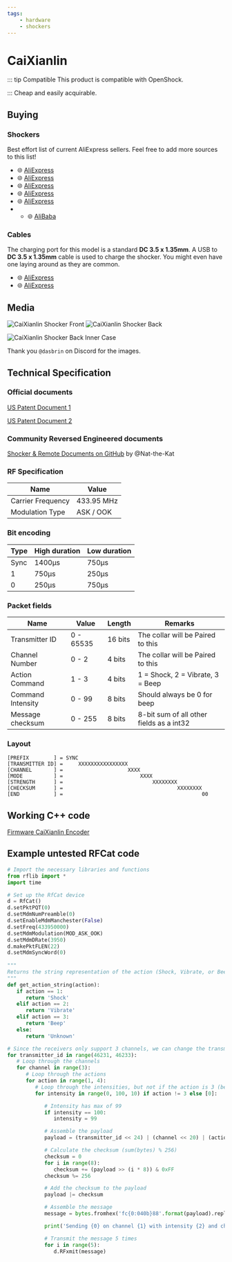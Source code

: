```yaml
---
tags:
    - hardware
    - shockers
---
```


# CaiXianlin

::: tip Compatible
This product is compatible with OpenShock.

:::
Cheap and easily acquirable.

## Buying

### Shockers

Best effort list of current AliExpress sellers. Feel free to add more sources to this list!

- :globe_with_meridians: [AliExpress](https://aliexpress.com/item/1005005133046985.html)
- :globe_with_meridians: [AliExpress](https://www.aliexpress.com/item/3256804946732233.html)
- :globe_with_meridians: [AliExpress](https://www.aliexpress.com/item/3256805637384984.html)
- :globe_with_meridians: [AliExpress](https://www.aliexpress.com/item/3256806810698119.html)
- :globe_with_meridians: [AliExpress](https://aliexpress.com/item/1005005823699736.html)
- - :globe_with_meridians: [AliBaba](https://www.alibaba.com/product-detail/MZ-880-Waterproof-Rechargeable-Vibrating-Dog_1600152421803.html)

### Cables

The charging port for this model is a standard **DC 3.5 x 1.35mm**. A USB to **DC 3.5 x 1.35mm** cable is used to charge the shocker. You might even have one laying around as they are common.

- :globe_with_meridians: [AliExpress](https://aliexpress.com/item/1005005000038383.html)
- :globe_with_meridians: [AliExpress](https://de.aliexpress.com/item/4001327413911.html)

## Media

![CaiXianlin Shocker Front](../../static/shockers/caixianlin/ShockerFront.webp)
![CaiXianlin Shocker Back](../../static/shockers/caixianlin/ShockerBack.webp)

![CaiXianlin Shocker Back Inner Case](../../static/shockers/caixianlin/ShockerCaseBackGif.gif)

Thank you `@dasbrin` on Discord for the images.


## Technical Specification

### Official documents

[US Patent Document 1](https://uspto.report/patent/grant/D879,390)

[US Patent Document 2](https://image-ppubs.uspto.gov/dirsearch-public/print/downloadPdf/D879390)

### Community Reversed Engineered documents

[Shocker & Remote Documents on GitHub](https://github.com/Nat-the-Kat/caixianlin_remote_shocker) by @Nat-the-Kat

### RF Specification

| Name              | Value      |
|-------------------|------------|
| Carrier Frequency | 433.95 MHz |
| Modulation Type   | ASK / OOK  |

### Bit encoding

| Type | High duration | Low duration |
|------|---------------|--------------|
| Sync | 1400µs        | 750µs        |
| 1    | 750µs         | 250µs        |
| 0    | 250µs         | 750µs        |

### Packet fields

| Name              | Value      | Length    | Remarks                                  |
|-------------------|------------|-----------|------------------------------------------|
| Transmitter ID    | 0 - 65535  | 16 bits   | The collar will be Paired to this        |
| Channel Number    | 0 - 2      | 4 bits    | The collar will be Paired to this        |
| Action Command    | 1 - 3      | 4 bits    | 1 = Shock, 2 = Vibrate, 3 = Beep         |
| Command Intensity | 0 - 99     | 8 bits    | Should always be 0 for beep              |
| Message checksum  | 0 - 255    | 8 bits    | 8-bit sum of all other fields as a int32 |

### Layout

```text
[PREFIX        ] = SYNC
[TRANSMITTER ID] =     XXXXXXXXXXXXXXXX
[CHANNEL       ] =                     XXXX
[MODE          ] =                         XXXX
[STRENGTH      ] =                             XXXXXXXX
[CHECKSUM      ] =                                     XXXXXXXX
[END           ] =                                             00
```

## Working C++ code

[Firmware CaiXianlin Encoder](https://github.com/OpenShock/Firmware/blob/develop/src/radio/rmt/CaiXianlinEncoder.cpp)

## Example untested RFCat code

```py
# Import the necessary libraries and functions
from rflib import *
import time

# Set up the RfCat device
d = RfCat()
d.setPktPQT(0)
d.setMdmNumPreamble(0)
d.setEnableMdmManchester(False)
d.setFreq(433950000)
d.setMdmModulation(MOD_ASK_OOK)
d.setMdmDRate(3950)
d.makePktFLEN(22)
d.setMdmSyncWord(0)
   
"""
Returns the string representation of the action (Shock, Vibrate, or Beep)
"""
def get_action_string(action):
   if action == 1:
      return 'Shock'
   elif action == 2:
      return 'Vibrate'
   elif action == 3:
      return 'Beep'
   else:
      return 'Unknown'

# Since the receivers only support 3 channels, we can change the transmitter ID to extend the number of channels
for transmitter_id in range(46231, 46233):
   # Loop through the channels
   for channel in range(3):
      # Loop through the actions
      for action in range(1, 4):
         # Loop through the intensities, but not if the action is 3 (beep)
         for intensity in range(0, 100, 10) if action != 3 else [0]:

            # Intensity has max of 99
            if intensity == 100:
               intensity = 99

            # Assemble the payload
            payload = (transmitter_id << 24) | (channel << 20) | (action << 16) | (intensity << 8)

            # Calculate the checksum (sum(bytes) % 256)
            checksum = 0
            for i in range(8):
               checksum += (payload >> (i * 8)) & 0xFF
            checksum %= 256

            # Add the checksum to the payload
            payload |= checksum

            # Assemble the message
            message = bytes.fromhex('fc{0:040b}88'.format(payload).replace('1', 'e').replace('0', '8'))

            print('Sending {0} on channel {1} with intensity {2} and checksum {3}'.format(get_action_string(action), channel, intensity, checksum))

            # Transmit the message 5 times
            for i in range(5):
               d.RFxmit(message)
```
